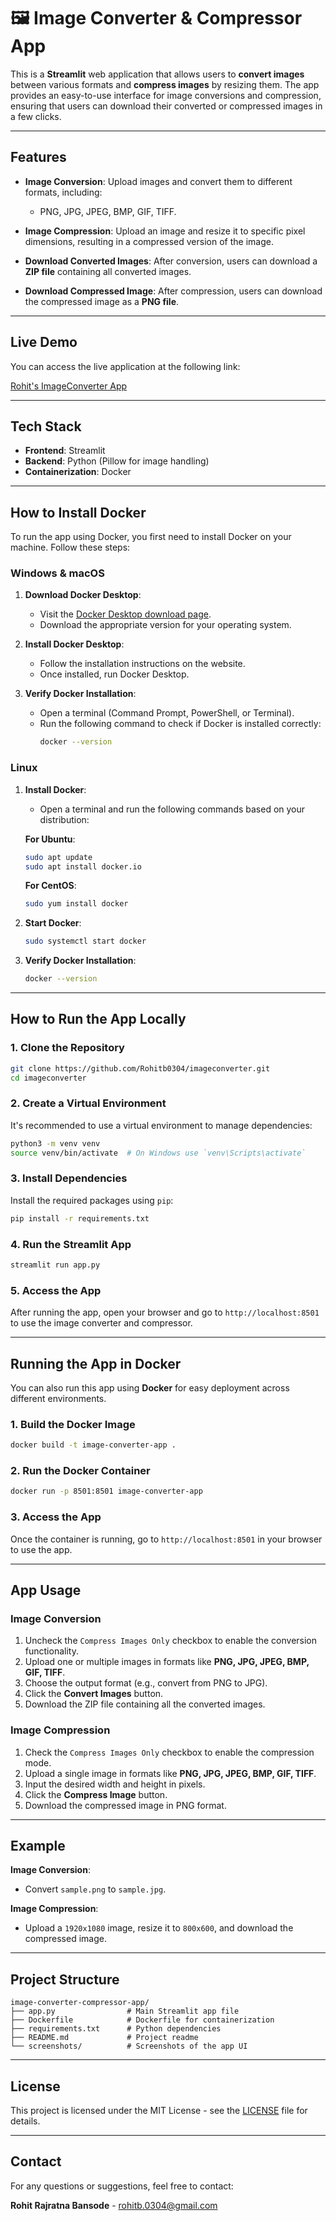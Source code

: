 # 🖼️ Image Converter & Compressor App

This is a **Streamlit** web application that allows users to **convert images** between various formats and **compress images** by resizing them. The app provides an easy-to-use interface for image conversions and compression, ensuring that users can download their converted or compressed images in a few clicks.

---

## Features

- **Image Conversion**: Upload images and convert them to different formats, including:
  - PNG, JPG, JPEG, BMP, GIF, TIFF.
  
- **Image Compression**: Upload an image and resize it to specific pixel dimensions, resulting in a compressed version of the image.

- **Download Converted Images**: After conversion, users can download a **ZIP file** containing all converted images.

- **Download Compressed Image**: After compression, users can download the compressed image as a **PNG file**.

---
## Live Demo

You can access the live application at the following link:

[Rohit's ImageConverter App](https://r-imageconverter.streamlit.app)

---

## Tech Stack

- **Frontend**: Streamlit
- **Backend**: Python (Pillow for image handling)
- **Containerization**: Docker

---

## How to Install Docker

To run the app using Docker, you first need to install Docker on your machine. Follow these steps:

### Windows & macOS

1. **Download Docker Desktop**:
   - Visit the [Docker Desktop download page](https://www.docker.com/products/docker-desktop).
   - Download the appropriate version for your operating system.

2. **Install Docker Desktop**:
   - Follow the installation instructions on the website.
   - Once installed, run Docker Desktop.

3. **Verify Docker Installation**:
   - Open a terminal (Command Prompt, PowerShell, or Terminal).
   - Run the following command to check if Docker is installed correctly:
     ```bash
     docker --version
     ```

### Linux

1. **Install Docker**:
   - Open a terminal and run the following commands based on your distribution:

   **For Ubuntu**:
   ```bash
   sudo apt update
   sudo apt install docker.io
   ```

   **For CentOS**:
   ```bash
   sudo yum install docker
   ```

2. **Start Docker**:
   ```bash
   sudo systemctl start docker
   ```

3. **Verify Docker Installation**:
   ```bash
   docker --version
   ```

---

## How to Run the App Locally

### 1. Clone the Repository

```bash
git clone https://github.com/Rohitb0304/imageconverter.git
cd imageconverter
```

### 2. Create a Virtual Environment

It's recommended to use a virtual environment to manage dependencies:

```bash
python3 -m venv venv
source venv/bin/activate  # On Windows use `venv\Scripts\activate`
```

### 3. Install Dependencies

Install the required packages using `pip`:

```bash
pip install -r requirements.txt
```

### 4. Run the Streamlit App

```bash
streamlit run app.py
```

### 5. Access the App

After running the app, open your browser and go to `http://localhost:8501` to use the image converter and compressor.

---

## Running the App in Docker

You can also run this app using **Docker** for easy deployment across different environments.

### 1. Build the Docker Image

```bash
docker build -t image-converter-app .
```

### 2. Run the Docker Container

```bash
docker run -p 8501:8501 image-converter-app
```

### 3. Access the App

Once the container is running, go to `http://localhost:8501` in your browser to use the app.

---

## App Usage

### **Image Conversion**
1. Uncheck the `Compress Images Only` checkbox to enable the conversion functionality.
2. Upload one or multiple images in formats like **PNG, JPG, JPEG, BMP, GIF, TIFF**.
3. Choose the output format (e.g., convert from PNG to JPG).
4. Click the **Convert Images** button.
5. Download the ZIP file containing all the converted images.

### **Image Compression**
1. Check the `Compress Images Only` checkbox to enable the compression mode.
2. Upload a single image in formats like **PNG, JPG, JPEG, BMP, GIF, TIFF**.
3. Input the desired width and height in pixels.
4. Click the **Compress Image** button.
5. Download the compressed image in PNG format.

---

## Example

**Image Conversion**:
- Convert `sample.png` to `sample.jpg`.

**Image Compression**:
- Upload a `1920x1080` image, resize it to `800x600`, and download the compressed image.

---

## Project Structure

```
image-converter-compressor-app/
├── app.py                # Main Streamlit app file
├── Dockerfile            # Dockerfile for containerization
├── requirements.txt      # Python dependencies
├── README.md             # Project readme
└── screenshots/          # Screenshots of the app UI
```

---

## License

This project is licensed under the MIT License - see the [LICENSE](LICENSE) file for details.

---

## Contact

For any questions or suggestions, feel free to contact:

**Rohit Rajratna Bansode** - [rohitb.0304@gmail.com](mailto:rohitb.0304@gmail.com)
